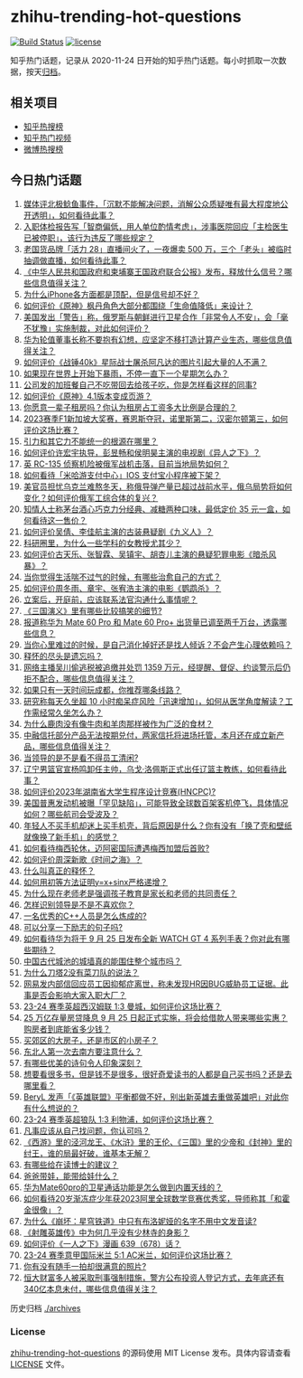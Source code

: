 # zhihu-trending-hot-questions

[![Build Status](https://github.com/justjavac/zhihu-trending-hot-questions/workflows/ci/badge.svg?branch=master)](https://github.com/justjavac/zhihu-trending-hot-questions/actions)
[![license](https://img.shields.io/github/license/justjavac/zhihu-trending-hot-questions)](https://github.com/justjavac/zhihu-trending-hot-questions/blob/master/LICENSE)

知乎热门话题，记录从 2020-11-24
日开始的知乎热门话题。每小时抓取一次数据，按天[归档](./archives)。

## 相关项目

- [知乎热搜榜](https://github.com/justjavac/zhihu-trending-top-search)
- [知乎热门视频](https://github.com/justjavac/zhihu-trending-hot-video)
- [微博热搜榜](https://github.com/justjavac/weibo-trending-hot-search)

## 今日热门话题

<!-- BEGIN -->
<!-- 最后更新时间 Mon Sep 18 2023 07:02:02 GMT+0800 (China Standard Time) -->

1. [媒体评北极鲶鱼事件，「沉默不能解决问题，消解公众质疑唯有最大程度地公开透明」，如何看待此事？](https://www.zhihu.com/question/622176670)
1. [入职体检报告写「智商偏低，用人单位酌情考虑」，涉事医院回应「主检医生已被停职」，该行为违反了哪些规定？](https://www.zhihu.com/question/621862811)
1. [老国货品牌「活力 28」直播间火了，一夜爆卖 500 万，三个「老头」被临时抽调做直播，如何看待此事？](https://www.zhihu.com/question/622471397)
1. [《中华人民共和国政府和柬埔寨王国政府联合公报》发布，释放什么信号？哪些信息值得关注？](https://www.zhihu.com/question/622354058)
1. [为什么iPhone各方面都是顶配，但是信号却不好？](https://www.zhihu.com/question/620251417)
1. [如何评价《原神》枫丹角色大部分都围绕「生命值降低」来设计？](https://www.zhihu.com/question/622299643)
1. [美国发出「警告」称，俄罗斯与朝鲜进行卫星合作「非常令人不安」，会「毫不犹豫」实施制裁，对此如何评价？](https://www.zhihu.com/question/622003043)
1. [华为轮值董事长称不要抱有幻想，应坚定不移打造计算产业生态，哪些信息值得关注？](https://www.zhihu.com/question/622476180)
1. [如何评价《战锤40k》星际战士屠杀阿凡达的图片引起大量的人不满？](https://www.zhihu.com/question/622467889)
1. [如果现在世界上开始下暴雨，不停一直下一个星期怎么办？](https://www.zhihu.com/question/396738191)
1. [公司发的加班餐自己不吃带回去给孩子吃，你是怎样看这样的同事?](https://www.zhihu.com/question/621933367)
1. [如何评价《原神》4.1版本变成页游？](https://www.zhihu.com/question/622330630)
1. [你愿意一辈子租房吗？你认为租房占工资多大比例是合理的？](https://www.zhihu.com/question/621466916)
1. [2023赛季F1新加坡大奖赛，赛恩斯夺冠，诺里斯第二，汉密尔顿第三，如何评价这场比赛？](https://www.zhihu.com/question/622495125)
1. [引力和其它力不能统一的根源在哪里？](https://www.zhihu.com/question/343532094)
1. [如何评价许宏宇执导，彭昱畅和侯明昊主演的电视剧《异人之下》？](https://www.zhihu.com/question/615568542)
1. [英 RC-135 侦察机险被俄军战机击落，目前当地局势如何？](https://www.zhihu.com/question/622188415)
1. [如何看待「米哈游支付中心」IOS 支付宝小程序被下架？](https://www.zhihu.com/question/621638989)
1. [美官员担忧乌克兰难熬冬天，称俄导弹产量已超过战前水平，俄乌局势将如何变化？如何评价俄军工综合体的复兴？](https://www.zhihu.com/question/622481014)
1. [知情人士称茅台酒心巧克力分经典、减糖两种口味，最低定价 35 元一盒，如何看待这一售价？](https://www.zhihu.com/question/622016837)
1. [如何评价吴倩、李佳航主演的古装悬疑剧《九义人》？](https://www.zhihu.com/question/622221987)
1. [科研圈里，为什么一些学科的女教授尤其少？](https://www.zhihu.com/question/27404441)
1. [如何评价古天乐、张智霖、吴镇宇、胡杏儿主演的悬疑犯罪电影《暗杀风暴》？](https://www.zhihu.com/question/601063054)
1. [当你觉得生活喘不过气的时候，有哪些治愈自己的方式？](https://www.zhihu.com/question/622160146)
1. [如何评价周冬雨、章宇、张宥浩主演的电影《鹦鹉杀》？](https://www.zhihu.com/question/534455407)
1. [立案后，开庭前，应该联系法官沟通什么事情呢？](https://www.zhihu.com/question/621769575)
1. [《三国演义》里有哪些比较搞笑的细节?](https://www.zhihu.com/question/28815531)
1. [报道称华为 Mate 60 Pro 和 Mate 60 Pro+ 出货量已调至两千万台，透露哪些信息？](https://www.zhihu.com/question/622026607)
1. [当你心里难过的时候，是自己消化掉好还是找人倾诉？不会产生心理依赖吗？](https://www.zhihu.com/question/620725501)
1. [释怀的尽头是遗忘吗？](https://www.zhihu.com/question/621462718)
1. [网络主播吴川偷逃税被追缴并处罚 1359 万元，经提醒、督促、约谈警示后仍拒不配合，哪些信息值得关注？](https://www.zhihu.com/question/622390775)
1. [如果只有一天时间玩成都，你推荐哪条线路？](https://www.zhihu.com/question/613848311)
1. [研究称每天久坐超 10 小时痴呆症风险「迅速增加」，如何从医学角度解读？工作需经常久坐怎么办？](https://www.zhihu.com/question/622480242)
1. [为什么鹿肉没有像牛肉和羊肉那样被作为广泛的食材？](https://www.zhihu.com/question/36009733)
1. [中融信托部分产品无法按期兑付，两家信托将进场托管，本月还在成立新产品，哪些信息值得关注？](https://www.zhihu.com/question/622349823)
1. [当领导的是不是看不得员工清闲?](https://www.zhihu.com/question/607604488)
1. [辽宁男篮官宣杨鸣卸任主帅，乌戈·洛佩斯正式出任辽篮主教练，如何看待此事？](https://www.zhihu.com/question/622481281)
1. [如何评价2023年湖南省大学生程序设计竞赛(HNCPC)?](https://www.zhihu.com/question/622456798)
1. [美国普惠发动机被曝「罕见缺陷」，可能导致全球数百架客机停飞，具体情况如何？哪些航司会受波及？](https://www.zhihu.com/question/622101091)
1. [年轻人不买手机却迷上买手机壳，背后原因是什么？你有没有「换了壳和壁纸就像换了新手机」的感觉？](https://www.zhihu.com/question/622367426)
1. [如何看待梅西轮休，迈阿密国际遭遇梅西加盟后首败?](https://www.zhihu.com/question/622449631)
1. [如何评价周深新歌《时间之海》？](https://www.zhihu.com/question/622127622)
1. [什么叫真正的释怀？](https://www.zhihu.com/question/620017933)
1. [如何用初等方法证明y=x+sinx严格递增？](https://www.zhihu.com/question/615272421)
1. [为什么现在老师老是强调孩子教育是家长和老师的共同责任？](https://www.zhihu.com/question/621792217)
1. [怎样识别领导是不是不喜欢你？](https://www.zhihu.com/question/554185659)
1. [一名优秀的C++人员是怎么炼成的?](https://www.zhihu.com/question/621331372)
1. [可以分享一下励志的句子吗?](https://www.zhihu.com/question/622126703)
1. [如何看待华为将于 9 月 25 日发布全新 WATCH GT 4 系列手表？你对此有哪些期待？](https://www.zhihu.com/question/622153825)
1. [中国古代城池的城墙真的能围住整个城市吗？](https://www.zhihu.com/question/21551144)
1. [为什么刀塔2没有菜刀队的说法？](https://www.zhihu.com/question/621478967)
1. [网易发内部信回应员工因抑郁症离世，称未发现HR因BUG威胁员工证据。此事是否会影响大家入职大厂？](https://www.zhihu.com/question/621998618)
1. [23-24 赛季英超西汉姆联 1:3 曼城，如何评价这场比赛？](https://www.zhihu.com/question/622394032)
1. [25 万亿存量房贷降息 9 月 25 日起正式实施，将会给借款人带来哪些实惠？购房者到底能省多少钱？](https://www.zhihu.com/question/621483860)
1. [买郊区的大房子，还是市区的小房子？](https://www.zhihu.com/question/622152364)
1. [东北人第一次去南方要注意什么？](https://www.zhihu.com/question/612273098)
1. [有哪些优美的诗句令人印象深刻？](https://www.zhihu.com/question/617789731)
1. [想要看很多书，但是钱不是很多，很好奇爱读书的人都是自己买书吗？还是去哪里看？](https://www.zhihu.com/question/621926634)
1. [BeryL 发声「《英雄联盟》平衡都做不好，别出新英雄去重做英雄吧」对此你有什么想说的？](https://www.zhihu.com/question/622175910)
1. [23-24 赛季英超狼队 1:3 利物浦，如何评价这场比赛？](https://www.zhihu.com/question/622383176)
1. [凡事应该从自己找问题，你认可吗？](https://www.zhihu.com/question/619307478)
1. [《西游》里的泾河龙王、《水浒》里的王伦、《三国》里的少帝和《封神》里的纣王，谁的局最好破，谁基本无解？](https://www.zhihu.com/question/622246296)
1. [有哪些给在读博士的建议？](https://www.zhihu.com/question/556543536)
1. [爸爸带娃，能带给娃什么？](https://www.zhihu.com/question/615937175)
1. [华为Mate60pro的卫星通话功能是怎么做到内置天线的？](https://www.zhihu.com/question/620351669)
1. [如何看待20岁渐冻症少年获2023阿里全球数学竞赛优秀奖，导师称其「和霍金很像」？](https://www.zhihu.com/question/622388584)
1. [为什么《崩坏：星穹铁道》中只有布洛妮娅的名字不用中文发音读?](https://www.zhihu.com/question/610524383)
1. [《射雕英雄传》中为何几乎没有少林寺的身影？](https://www.zhihu.com/question/301976480)
1. [如何评价《一人之下》漫画 639（678）话？](https://www.zhihu.com/question/622123951)
1. [23-24 赛季意甲国际米兰 5:1 AC米兰，如何评价这场比赛？](https://www.zhihu.com/question/622416862)
1. [你有没有随手一拍却很满意的照片?](https://www.zhihu.com/question/372636323)
1. [恒大财富多人被采取刑事强制措施，警方公布投资人登记方式，去年底还有340亿本息未付，哪些信息值得关注？](https://www.zhihu.com/question/622390592)

<!-- END -->

历史归档 [./archives](./archives)

### License

[zhihu-trending-hot-questions](https://github.com/justjavac/zhihu-trending-hot-questions)
的源码使用 MIT License 发布。具体内容请查看 [LICENSE](./LICENSE) 文件。
